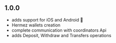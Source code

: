 ## 1.0.0

* adds support for iOS and Android 🎉 
* Hermez wallets creation
* complete communication with coordinators Api
* adds Deposit, Withdraw and Transfers operations
